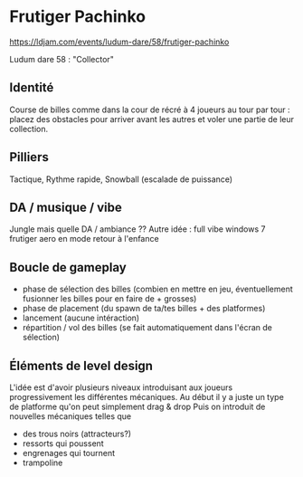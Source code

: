 # Frutiger Pachinko

https://ldjam.com/events/ludum-dare/58/frutiger-pachinko

Ludum dare 58 : "Collector"

## Identité
Course de billes comme dans la cour de récré à 4 joueurs au tour par tour : placez des obstacles pour arriver avant les autres et voler une partie de leur collection.

## Pilliers
Tactique, Rythme rapide, Snowball (escalade de puissance)

## DA / musique / vibe
Jungle mais quelle DA / ambiance ??
Autre idée : full vibe windows 7 frutiger aero en mode retour à l'enfance

## Boucle de gameplay
- phase de sélection des billes (combien en mettre en jeu, éventuellement fusionner les billes pour en faire de + grosses)
- phase de placement (du spawn de ta/tes billes + des platformes)
- lancement (aucune intéraction)
- répartition / vol des billes (se fait automatiquement dans l'écran de sélection)

## Éléments de level design
L'idée est d'avoir plusieurs niveaux introduisant aux joueurs progressivement les différentes mécaniques.
Au début il y a juste un type de platforme qu'on peut simplement drag & drop 
Puis on introduit de nouvelles mécaniques telles que

- des trous noirs (attracteurs?)
- ressorts qui poussent
- engrenages qui tournent
- trampoline
